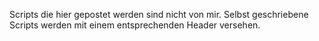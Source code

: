 Scripts die hier gepostet werden sind nicht von mir. Selbst geschriebene Scripts werden mit einem entsprechenden Header versehen.
